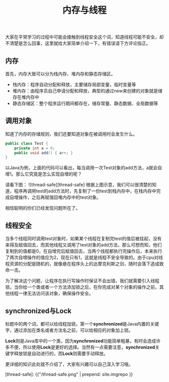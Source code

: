 ﻿---
layout: post
title: 内存与线程
tags: Memory Thread Thread-Lock
categories: tech-Thread
---

大家在平常学习的过程中可能会接触到线程安全这个词，知道线程可能不安全，却不清楚是怎么回事，这里就给大家简单介绍一下，有错误请下方评论指正。

## 内存

首先，内存大致可以分为栈内存、堆内存和静态存储区。
- 栈内存：程序自动分配和释放，主要储存局部变量，临时变量等
- 堆内存：由程序员自己申请分配和释放，典型的通过new来创建的对象就是储存在堆内存中
- 静态存储区：整个程序运行期间都存在，储存常量、静态数据、全局数据等

## 调用对象

知道了内存的存储规则，我们还要知道对象在被调用时会发生什么。
```java
public class Test {
	private int a = 0;
	public void add() { a++; }
}
```
以Java为例，上面的代码可以看出，每当调用一次Test对象的add方法，a就会自增1。那么它究竟是怎么实现自增的呢？

请看下图：
![thread-safe][thread-safe]
根据上图示意，我们可以很清楚的知道，程序再调用test的add方法时，先复制了一份test到栈内存中，在栈内存中完成自增操作，之后再赋值回堆内存中的test对象。

相信聪明的你们已经发现问题所在了。

## 线程安全

当多个线程同时调用test对象时，如果某个线程在复制完test的值后被挂起，没有来得及赋值回去，而其他线程又调用了test对象的add方法，那么可想而知，他们复制到的值都是0，在自增完后赋值回去，当两个线程都执行完操作后，本来执行了两次自增操作的值应为2，现在只有1，这就是线程不安全导致的。由于cpu对线程资源的分配是随机的，就像悬在程序头上的达摩克利斯之剑，随时会落下造成致命一击。

为了解决这个问题，让程序在执行写操作时保证不会出错，我们就需要引入线程锁。当你给一个类或者一个方法添加锁之后，在你完成对某个对象的操作之前，其他线程一律无法访问该对象，确保操作安全。

## synchronized与Lock

标题中的两个词，都可以给线程加锁。第一个**synchronized**是Java内置的关键字，通过添加在类名或者方法名之前，可以给相应的对象加上锁。

**Lock**则是Java库中的一个类，因为**synchronized**功能简单粗暴，有时会造成许多不便，所以使用**Lock**是更好的选择。当然有一点需要注意，**synchronized**关键字释放锁是自动进行的，而**Lock**则需要手动释放。

更详细的知识此处就不介绍了，大家有兴趣可以自己深入学习哦。

[thread-safe]: {{"/thread-safe.png" | prepend: site.imgrepo }}